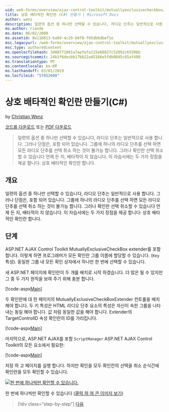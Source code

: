 ```yaml
---
uid: web-forms/overview/ajax-control-toolkit/mutuallyexclusivecheckbox/creating-mutually-exclusive-checkboxes-cs
title: 상호 배타적인 확인란 (C#) 만들기 | Microsoft Docs
author: wenz
description: 일련의 옵션 중 하나만 선택할 수 있습니다, 라디오 단추는 일반적으로 사용 합니다. 그러나 단점은, 포함 되어 있습니다. 그룹에 한 번 하나의 라디오 단추만 확인란이 선택 되는 중...
ms.author: riande
ms.date: 06/02/2008
ms.assetid: 8e11b813-ba0d-4c29-b0f8-f65db6dbef1e
msc.legacyurl: /web-forms/overview/ajax-control-toolkit/mutuallyexclusivecheckbox/creating-mutually-exclusive-checkboxes-cs
msc.type: authoredcontent
ms.openlocfilehash: 3d80771081a7aefefa115e68827c52092c6559bb
ms.sourcegitcommit: 24b1f6decbb17bb22a45166e5fdb0845c65af498
ms.translationtype: MT
ms.contentlocale: ko-KR
ms.lasthandoff: 03/01/2019
ms.locfileid: "57052600"
---
```

<a name="creating-mutually-exclusive-checkboxes-c"></a>상호 배타적인 확인란 만들기(C#)
====================
by [Christian Wenz](https://github.com/wenz)

[코드를 다운로드](http://download.microsoft.com/download/9/3/f/93f8daea-bebd-4821-833b-95205389c7d0/MutuallyExclusiveCheckBox0.cs.zip) 또는 [PDF 다운로드](http://download.microsoft.com/download/b/6/a/b6ae89ee-df69-4c87-9bfb-ad1eb2b23373/mutuallyexclusivecheckbox0CS.pdf)

> 일련의 옵션 중 하나만 선택할 수 있습니다, 라디오 단추는 일반적으로 사용 합니다. 그러나 단점은, 포함 되어 있습니다. 그룹에 하나의 라디오 단추를 선택 하면 모든 라디오 단추를 선택 취소 하는 것이 불가능 합니다. 그러나 확인란 선택 취소할 수 있습니다 언제 든 지, 배타적이 지 않습니다. 이 자습서에는 두 가지 장점을 제공 합니다: 상호 배타적인 확인란 합니다.


## <a name="overview"></a>개요

일련의 옵션 중 하나만 선택할 수 있습니다, 라디오 단추는 일반적으로 사용 합니다. 그러나 단점은, 포함 되어 있습니다. 그룹에 하나의 라디오 단추를 선택 하면 모든 라디오 단추를 선택 취소 하는 것이 불가능 합니다. 그러나 확인란 선택 취소할 수 있습니다 언제 든 지, 배타적이 지 않습니다. 이 자습서에는 두 가지 장점을 제공 합니다: 상호 배타적인 확인란 합니다.

## <a name="steps"></a>단계

ASP.NET AJAX Control Toolkit MutuallyExclusiveCheckBox extender를 포함합니다. 이렇게 하면 프로그래머가 모든 확인란 그룹 이름에 할당할 수 있습니다. (`Key` 특성). 동일한 그룹 내 모든 확인 상자에서 하나만 한 번에 선택할 수 있습니다.

새 ASP.NET 페이지에 확인란이 두 개를 배치로 시작 하겠습니다. 더 많은 될 수 있지만 그 중 두 가지 원칙을 보여 주기 위해 충분 합니다.

[!code-aspx[Main](creating-mutually-exclusive-checkboxes-cs/samples/sample1.aspx)]

두 확인란에 대 한 페이지의 MutuallyExclusiveCheckBoxExtender 컨트롤을 배치 해야 합니다. 두 키 특성은 HTML 라디오 단추 요소의 특성은 자신이 속한 그룹을 나타내는 동일 해야 합니다. 값 처럼 동일한 값을 해야 합니다. Extender의 TargetControlID 속성 확인란의 ID를 가리킵니다.

[!code-aspx[Main](creating-mutually-exclusive-checkboxes-cs/samples/sample2.aspx)]

마지막으로, ASP.NET AJAX를 포함 `ScriptManager` ASP.NET AJAX Control Toolkit의 모든 요소에서 필요한:

[!code-aspx[Main](creating-mutually-exclusive-checkboxes-cs/samples/sample3.aspx)]

저장 하 고 페이지를 실행 합니다. 하지만 확인을 모두 확인란의 선택을 취소 순식간에 확인란을 모두 확인할 수 있습니다.


[![한 번에 하나씩만 확인할 수 있습니다.](creating-mutually-exclusive-checkboxes-cs/_static/image2.png)](creating-mutually-exclusive-checkboxes-cs/_static/image1.png)

한 번에 하나씩만 확인할 수 있습니다 ([클릭 하 여 큰 이미지 보기](creating-mutually-exclusive-checkboxes-cs/_static/image3.png))

> [!div class="step-by-step"]
> [다음](creating-mutually-exclusive-checkboxes-vb.md)

